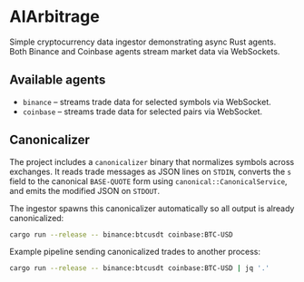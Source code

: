 # AIArbitrage

Simple cryptocurrency data ingestor demonstrating async Rust agents. Both
Binance and Coinbase agents stream market data via WebSockets.

## Available agents

- `binance` – streams trade data for selected symbols via WebSocket.
- `coinbase` – streams trade data for selected pairs via WebSocket.

## Canonicalizer

The project includes a `canonicalizer` binary that normalizes symbols across
exchanges. It reads trade messages as JSON lines on `STDIN`, converts the `s`
field to the canonical `BASE-QUOTE` form using `canonical::CanonicalService`,
and emits the modified JSON on `STDOUT`.

The ingestor spawns this canonicalizer automatically so all output is already
canonicalized:

```bash
cargo run --release -- binance:btcusdt coinbase:BTC-USD
```

Example pipeline sending canonicalized trades to another process:

```bash
cargo run --release -- binance:btcusdt coinbase:BTC-USD | jq '.'
```

